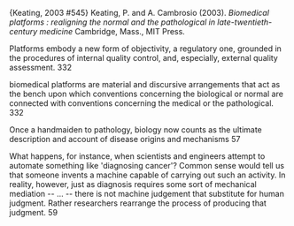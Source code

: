 ﻿{Keating, 2003 #545}
Keating, P. and A. Cambrosio (2003). _Biomedical platforms : realigning the normal and the pathological in late-twentieth-century medicine_ Cambridge, Mass., MIT Press.

Platforms embody a new form of objectivity, a regulatory one, grounded in the procedures of internal quality control, and, especially, external quality assessment. 332	

biomedical platforms are material and discursive arrangements that act as the bench upon which conventions concerning the biological or normal are connected with conventions concerning the medical or the pathological. 332

Once a handmaiden to pathology, biology now counts as the ultimate description and account of disease origins and mechanisms 57

What happens, for instance, when scientists and engineers attempt to automate something like 'diagnosing cancer'? Common sense would tell us that someone invents a machine capable of carrying out such an activity. In reality, however, just as diagnosis requires some sort of mechanical mediation -- ... -- there is not machine judgement that substitute for human judgment. Rather researchers rearrange the process of producing that judgment.  59

